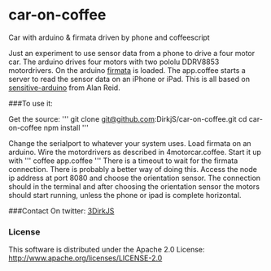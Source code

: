 car-on-coffee
=============

Car with arduino &amp; firmata driven by phone and coffeescript

Just an experiment to use sensor data from a phone to drive a four motor car. The arduino drives four motors with two pololu DDRV8853 motordrivers. On the arduino [firmata](https://github.com/jgautier/firmata) is loaded. The app.coffee starts a server to read the sensor data on an iPhone or iPad. This is all based on [sensitive-arduino](https://github.com/alanreid/Sensitive-Arduino) from Alan Reid.  

###To use it: 

Get the source: 
'''
git clone git@github.com:DirkjS/car-on-coffee.git
cd car-on-coffee
npm install
'''

Change the serialport to whatever your system uses. Load firmata on an arduino. Wire the motordrivers as described in 4motorcar.coffee. Start it up with 
'''
coffee app.coffee
'''
There is a timeout to wait for the firmata connection. There is probably a better way of doing this. Access the node ip address at port 8080 and choose the orientation sensor. The connection should in the terminal and after choosing the orientation sensor the motors should start running, unless the phone or ipad is complete horizontal. 

###Contact 
On twitter: [3DirkJS](https://twitter.com/3DirkJS)

### License
This software is distributed under the Apache 2.0 License: http://www.apache.org/licenses/LICENSE-2.0

